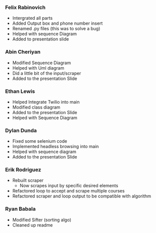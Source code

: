 ### Felix Rabinovich ###
- Intergrated all parts 
- Added Output box and phone number insert 
- Renamed .py files (this was to solve a bug)
- Helped with sequence Diagram
- Added to presentation slide

### Abin Cheriyan ###
- Modified Sequence Diagram
- Helped with Uml diagram
- Did a little bit of the input/scraper
- Added to the presentation Slide

### Ethan Lewis ###
- Helped Integrate Twilio into main
- Modified class diagram
- Added to the presentation Slide
- Helped with Sequence Diagram

### Dylan Dunda ###
- Fixed some selenium code
- Implemented headless browsing into main
- Helped with sequence diagram
- Added to the presentation Slide


### Erik Rodriguez ###
- Rebuilt scraper
  - Now scrapes input by specific desired elements
- Refactored loop to accept and scrape multiple courses 
- Refactored scraper and loop output to be compatible with algorithm

### Ryan Babala ###
- Modified Sifter (sorting algo)
- Cleaned up readme
